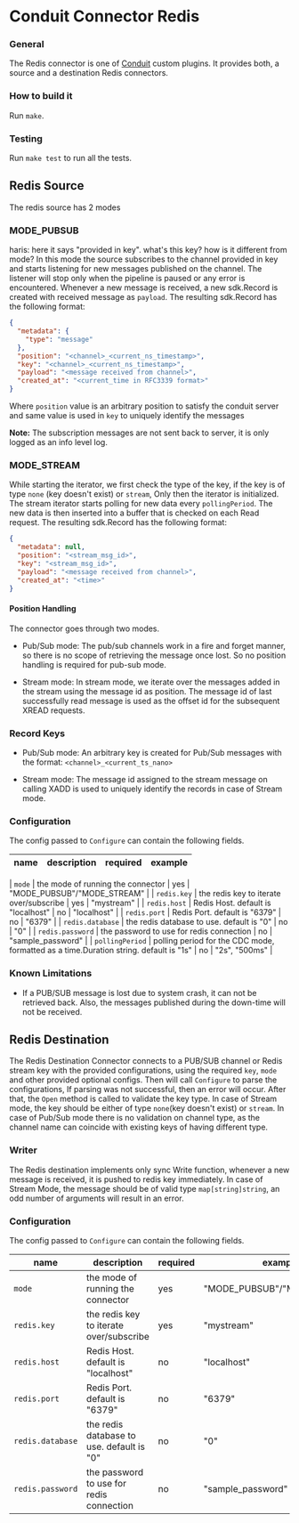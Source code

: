 # Conduit Connector Redis

### General

The Redis connector is one of [Conduit](https://github.com/ConduitIO/conduit) custom plugins. It provides both, a source
and a destination Redis connectors.

### How to build it

Run `make`.

### Testing

Run `make test` to run all the tests.

## Redis Source

The redis source has 2 modes

### MODE_PUBSUB

haris: here it says "provided in key". what's this key? how is it different from mode?
In this mode the source subscribes to the channel provided in key and starts listening for new messages published on the channel.
The listener will stop only when the pipeline is paused or any error is encountered.
Whenever a new message is received, a new sdk.Record is created with received message as `payload`. The resulting sdk.Record has the following format:
```json
{
  "metadata": {
    "type": "message"
  },
  "position": "<channel>_<current_ns_timestamp>",
  "key": "<channel>_<current_ns_timestamp>",
  "payload": "<message received from channel>",
  "created_at": "<current_time in RFC3339 format>"
}
```
Where `position` value is an arbitrary position to satisfy the conduit server and same value is used in `key` to uniquely identify the messages

**Note:** The subscription messages are not sent back to server, it is only logged as an info level log.

### MODE_STREAM

While starting the iterator, we first check the type of the key, if the key is of type `none` (key doesn't exist) or `stream`,
Only then the iterator is initialized.
The stream iterator starts polling for new data every `pollingPeriod`. The new data is then inserted into a buffer that is checked on each Read request.
The resulting sdk.Record has the following format:
```json
{
  "metadata": null,
  "position": "<stream_msg_id>",
  "key": "<stream_msg_id>",
  "payload": "<message received from channel>",
  "created_at": "<time>"
}
```

#### Position Handling

The connector goes through two modes.

* Pub/Sub mode: The pub/sub channels work in a fire and forget manner, so there is no scope of retrieving the message once lost.
So no position handling is required for pub-sub mode. 

* Stream mode: In stream mode, we iterate over the messages added in the stream using the message id as position. The message id of 
last successfully read message is used as the offset id for the subsequent XREAD requests.

### Record Keys

* Pub/Sub mode: An arbitrary key is created for Pub/Sub messages with the format: `<channel>_<current_ts_nano>`

* Stream mode: The message id assigned to the stream message on calling XADD is used to uniquely identify the records in case of Stream mode.


### Configuration

The config passed to `Configure` can contain the following fields.

| name             | description                                                                           | required | example                    |
|------------------|---------------------------------------------------------------------------------------|----------|----------------------------|

[comment]: <> ("MODE_PUBSUB"/"MODE_STREAM" should be changed to pubsub and stream, in the readme and in the specs)
| `mode`           | the mode of running the connector                                                     | yes      | "MODE_PUBSUB"/"MODE_STREAM" |
| `redis.key`      | the redis key to iterate over/subscribe                                               | yes      | "mystream"                 |
| `redis.host`     | Redis Host. default is "localhost"                                                    | no       | "localhost"                |
| `redis.port`     | Redis Port. default is "6379"                                                         | no       | "6379"                     |
| `redis.database` | the redis database to use. default is "0"                                             | no       | "0"                        |
| `redis.password` | the password to use for redis connection                                              | no       | "sample_password"          |
| `pollingPeriod`  | polling period for the CDC mode, formatted as a time.Duration string. default is "1s" | no       | "2s", "500ms"              |

### Known Limitations

* If a PUB/SUB message is lost due to system crash, it can not be retrieved back. Also, the messages published during the down-time will not be received.

## Redis Destination

The Redis Destination Connector connects to a PUB/SUB channel or Redis stream key with the provided configurations, using the required
`key`, `mode` and other provided optional configs. Then will call `Configure` to parse the
configurations, If parsing was not successful, then an error will occur. After that, the `Open` method is called to
validate the key type. In case of Stream mode, the key should be either of type `none`(key doesn't exist) or `stream`.
In case of Pub/Sub mode there is no validation on channel type, as the channel name can coincide with existing keys of having different type. 

### Writer

The Redis destination implements only sync Write function, whenever a new message is received, it is pushed to redis key immediately.
In case of Stream Mode, the message should be of valid type `map[string]string`, an odd number of arguments will result in an error.

### Configuration

The config passed to `Configure` can contain the following fields.

| name             | description                                                                           | required | example                    |
|------------------|---------------------------------------------------------------------------------------|----------|----------------------------|
| `mode`           | the mode of running the connector                                                     | yes      | "MODE_PUBSUB"/"MODE_STREAM" |
| `redis.key`      | the redis key to iterate over/subscribe                                               | yes      | "mystream"                 |
| `redis.host`     | Redis Host. default is "localhost"                                                    | no       | "localhost"                |
| `redis.port`     | Redis Port. default is "6379"                                                         | no       | "6379"                     |
| `redis.database` | the redis database to use. default is "0"                                             | no       | "0"                        |
| `redis.password` | the password to use for redis connection                                              | no       | "sample_password"          |
